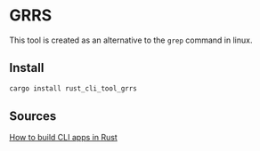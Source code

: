 # GRRS

This tool is created as an alternative to the `grep` command in linux. 


## Install 

```bash
cargo install rust_cli_tool_grrs
```

## Sources 

[How to build CLI apps in Rust](https://rust-cli.github.io/book/tutorial/index.html)
